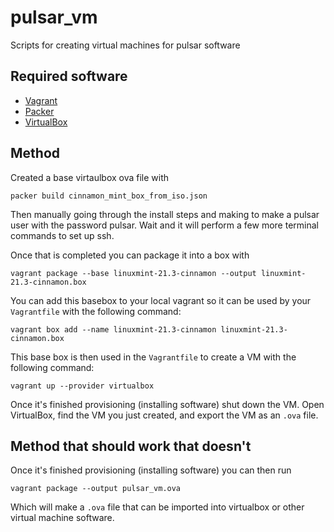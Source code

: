 # pulsar_vm
Scripts for creating virtual machines for pulsar software

## Required software

- [Vagrant](https://www.vagrantup.com/)
- [Packer](https://developer.hashicorp.com/packer/tutorials/docker-get-started/get-started-install-cli)
- [VirtualBox](https://www.virtualbox.org/)

## Method


Created a base virtaulbox ova file with

```
packer build cinnamon_mint_box_from_iso.json
```

Then manually going through the install steps and making to make a pulsar user with the password pulsar.
Wait and it will perform a few more terminal commands to set up ssh.

Once that is completed you can package it into a box with

```
vagrant package --base linuxmint-21.3-cinnamon --output linuxmint-21.3-cinnamon.box
```

You can add this basebox to your local vagrant so it can be used by your `Vagrantfile` with the following command:

```
vagrant box add --name linuxmint-21.3-cinnamon linuxmint-21.3-cinnamon.box
```

This base box is then used in the `Vagrantfile` to create a VM with the following command:

```
vagrant up --provider virtualbox
```

Once it's finished provisioning (installing software) shut down the VM.
Open VirtualBox, find the VM you just created, and export the VM as an `.ova` file.


## Method that should work that doesn't

Once it's finished provisioning (installing software) you can then run

```
vagrant package --output pulsar_vm.ova
```

Which will make a `.ova` file that can be imported into virtualbox or other virtual machine software.
